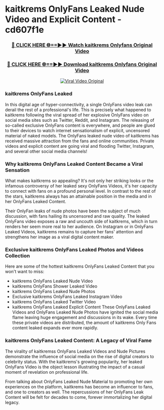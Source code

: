 # kaitkrems OnlyFans Leaked Nude Video and Explicit Content - cd607f1e

<div align="center">

### [🔴 CLICK HERE 🌐==►► Watch kaitkrems Onlyfans Original Video](https://aff.leakpic.com/?utm_medium=9dac6e3e92780789e695eb65dc45befdb20081c8&utm_campaign=Link_for_leakpic_com)

### [🔴 CLICK HERE 🌐==►► Download kaitkrems Onlyfans Original Video](https://aff.leakpic.com/?utm_medium=9dac6e3e92780789e695eb65dc45befdb20081c8&utm_campaign=Link_for_leakpic_com)

[![Viral Video Original](https://i.ibb.co.com/xMMVF88/686577567.gif)](https://aff.leakpic.com/?utm_medium=9dac6e3e92780789e695eb65dc45befdb20081c8&utm_campaign=Link_for_leakpic_com)

</div>

### kaitkrems OnlyFans Leaked
In this digital age of hyper-connectivity, a single OnlyFans video leak can derail the rest of a professional's life. This is precisely what happened to kaitkrems following the viral spread of her explosive OnlyFans video on social media sites such as Twitter, Reddit, and Instagram. The releasing of so-called exclusive OnlyFans content is everywhere, and people are glued to their devices to watch internet sensationalism of explicit, uncensored material of naked models. 
The OnlyFans leaked nude video of kaitkrems has received massive attraction from the fans and online communities. Private videos and explicit content are going viral and flooding Twitter, Instagram, and several other social media channels!

### Why kaitkrems OnlyFans Leaked Content Became a Viral Sensation
What makes kaitkrems so appealing? It's not only her striking looks or the infamous controversy of her leaked sexy OnlyFans Videos, it's her capacity to connect with fans on a profound personal level. In contrast to the rest of the stars, kaitkrems always has an attainable position in the media and in her OnlyFans Leaked Content.

Their OnlyFan leaks of nude photos have been the subject of much discussion, with fans hailing its uncensored and raw quality. The leaked OnlyFans video exposes a raw and uncouth side of kaitkrems, which in turn renders her seem more real to her audience. On Instagram or in OnlyFans Leaked Videos, kaitkrems remains to capture her fans' attention and strengthens her image as a viral digital content maker.

### Exclusive kaitkrems OnlyFans Leaked Photos and Videos Collection
Here are some of the hottest kaitkrems OnlyFans Leaked Content that you won't want to miss:
- kaitkrems OnlyFans Leaked Nude Video
- kaitkrems OnlyFans Shower Leaked Video
- kaitkrems OnlyFans Leaked Nude Photos
- Exclusive kaitkrems OnlyFans Leaked Instagram Video
- kaitkrems OnlyFans Leaked Twitter Video
- kaitkrems OnlyFans Leaked Explicit Content
These OnlyFans Leaked Videos and OnlyFans Leaked Nude Photos have ignited the social media flame leaving huge engagement and discussions in its wake. Every time these private videos are distributed, the amount of kaitkrems Only Fans content leaked expands ever more rapidly.

### kaitkrems OnlyFans Leaked Content: A Legacy of Viral Fame
The virality of kaitkremss OnlyFans Leaked Videos and Nude Pictures demonstrate the influence of social media on the rise of digital creators to celebrity status. With the kaitkrems's growing popularity, her leaked OnlyFans Video is the object lesson illustrating the impact of a casual moment of revelation on professional life.

From talking about OnlyFans Leaked Nude Material to promoting her own experiences on the platform, kaitkrems has become an influencer to fans, and one to creators as well. The repercussions of her OnlyFans Leak Content will be felt for decades to come, forever immortalizing her digital legacy.

